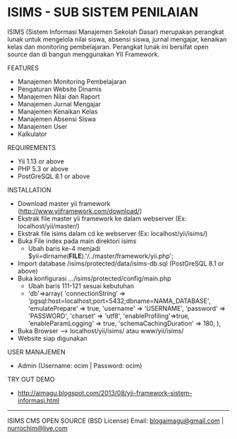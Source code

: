 ISIMS - SUB SISTEM PENILAIAN
=====
ISIMS (Sistem Informasi Manajemen Sekolah Dasar) 
merupakan perangkat lunak untuk mengelola
nilai siswa, absensi siswa, jurnal mengajar, 
kenaikan kelas dan monitoring pembelajaran. 
Perangkat lunak ini bersifat open source dan 
di bangun menggunakan YII Framework.

FEATURES
- Manajemen Monitoring Pembelajaran 
- Pengaturan Website Dinamis 
- Manajemen Nilai dan Raport 
- Manajemen Jurnal Mengajar 
- Manajemen Kenaikan Kelas 
- Manajemen Absensi Siswa 
- Manajemen User 
- Kalkulator

REQUIREMENTS
- Yii 1.13 or above
- PHP 5.3 or above
- PostGreSQL 8.1 or above

INSTALLATION
- Download master yii framework (http://www.yiiframework.com/download/)
- Ekstrak file master yii framework ke dalam webserver (Ex: localhost/yii/master/)
- Ekstrak file isims dalam cd ke webserver (Ex: localhost/yii/isims/)
- Buka File index pada main direktori isims
   * Ubah baris ke-4 menjadi $yii=dirname(__FILE__).'/../master/framework/yii.php';
- Import database /isims/protected/data/isims-db.sql (PostGreSQL 8.1 or above)
- Buka konfigurasi .../isims/protected/config/main.php
   * Ubah baris 111-121 sesuai kebutuhan
   * 'db'=>array(
		'connectionString' => 'pgsql:host=localhost;port=5432;dbname=NAMA_DATABASE',
		'emulatePrepare' => true,
		'username' => 'USERNAME',
		'password' => 'PASSWORD',
		'charset' => 'utf8',
		'enableProfiling'=>true,
		'enableParamLogging' => true,
		'schemaCachingDuration' => 180,
	 ),
- Buka Browser --> localhost/yii/isims/ atau www/yii/isims/
- Website siap digunakan

USER MANAJEMEN
* Admin (Username: ocim | Password: ocim)

TRY OUT DEMO
* http://aimagu.blogspot.com/2013/08/yii-framework-sistem-informasi.html

_____________________________________________________________________________________

ISIMS CMS OPEN SOURCE (BSD License)
Email: blogaimagu@gmail.com | nurrochim@live.com
